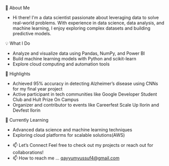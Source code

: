 🌟 About Me

 * Hi there! I'm a data scientist passionate about leveraging data to solve real-world problems. With experience in data science, data analysis, and machine learning, I enjoy exploring complex datasets and building predictive models.

💡 What I Do
* Analyze and visualize data using Pandas, NumPy, and Power BI
* Build machine learning models with Python and scikit-learn
* Explore cloud computing and automation tools
  
🚀 Highlights
* Achieved 95% accuracy in detecting Alzheimer’s disease using CNNs for my final year project
* Active participant in tech communities like Google Developer Student Club and Hult Prize On Campus
* Organizer and contributor to events like Careerfest Scale Up Ilorin and Devfest Ilorin
  
🌱 Currently Learning
* Advanced data science and machine learning techniques
* Exploring cloud platforms for scalable solutions(AWS)

- 📫 Let’s Connect
Feel free to check out my projects or reach out for collaborations!
- 📫 How to reach me ... qayyumyussuf4@gmail.com

<!---
DataMaven1/DataMaven1 is a ✨ special ✨ repository because its `README.md` (this file) appears on your GitHub profile.
You can click the Preview link to take a look at your changes.
--->
